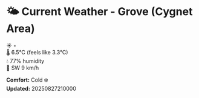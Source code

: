 # 🌤️ Current Weather - Grove (Cygnet Area)

☀️ **-**  
🌡️ 6.5°C (feels like 3.3°C)  
💧 77% humidity  
💨 SW 9 km/h  

**Comfort:** Cold ❄️  
**Updated:** 20250827210000
